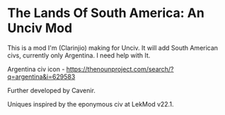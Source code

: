 # The Lands Of South America: An Unciv Mod
This is a mod I'm (Clarinjio) making for Unciv. It will add South American civs, currently only Argentina. I need help with It.

Argentina civ icon - https://thenounproject.com/search/?q=argentina&i=629583

Further developed by Cavenir.

Uniques inspired by the eponymous civ at LekMod v22.1.

